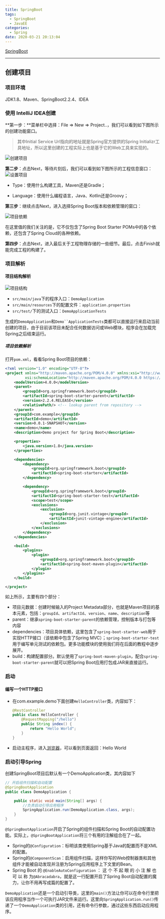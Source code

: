 ```yaml
---
title: SpringBoot
tags:
  - SpringBoot
  - JavaEE
categories:
  - Spring
date: 2020-03-21 20:13:04
---
```



[SpringBoot](https://spring.io/)

---

## 创建项目

### 项目环境

JDK1.8、Maven、SpringBoot2.2.4、IDEA

### 使用 IntelliJ IDEA创建

**第一步：**菜单栏中选择：File => New => Project..，我们可以看到如下图所示的创建功能窗口。

> 其中Initial Service Url指向的地址就是Spring官方提供的Spring Initializr工具地址，所以这里创建的工程实际上也是基于它的Web工具来实现的。

![创建项目]( http://img.whl123456.top/image/image-20200220211502308.png)

**第二步**：点击Next，等待片刻后，我们可以看到如下图所示的工程信息窗口：
![设置项目]( http://img.whl123456.top/image/image-20200220211700051.png)

+ Type：使用什么构建工具，Maven还是Gradle；

+ Language：使用什么编程语言，Java、Kotlin还是Groovy；

**第三步**：继续点击Next，进入选择Spring Boot版本和依赖管理的窗口：

![项目依赖]( http://img.whl123456.top/image/image-20200220212223616.png)

在这里值的我们关注的是，它不仅包含了Spring Boot Starter POMs中的各个依赖，还包含了Spring Cloud的各种依赖。

**第四步**：点击Next，进入最后关于工程物理存储的一些细节。最后，点击Finish就能完成工程的构建了。

### 项目解析

#### 项目结构解析

![项目结构]( http://img.whl123456.top/image/image-20200220212945331.png)

+ `src/main/java`下的程序入口：`DemoApplication`
+ `src/main/resources`下的配置文件：`application.properties`
+ `src/test/`下的测试入口：`DemoApplicationTests`

生成的`DemoApplication`和`Demo``ApplicationTests`类都可以直接运行来启动当前创建的项目，由于目前该项目未配合任何数据访问或Web模块，程序会在加载完Spring之后结束运行。

##### 项目依赖解析

打开`pom.xml`，看看Spring Boot项目的依赖：

```xml
<?xml version="1.0" encoding="UTF-8"?>
<project xmlns="http://maven.apache.org/POM/4.0.0" xmlns:xsi="http://www.w3.org/2001/XMLSchema-instance"
         xsi:schemaLocation="http://maven.apache.org/POM/4.0.0 https://maven.apache.org/xsd/maven-4.0.0.xsd">
    <modelVersion>4.0.0</modelVersion>
    <parent>
        <groupId>org.springframework.boot</groupId>
        <artifactId>spring-boot-starter-parent</artifactId>
        <version>2.2.4.RELEASE</version>
        <relativePath/> <!-- lookup parent from repository -->
    </parent>
    <groupId>com.example</groupId>
    <artifactId>demo</artifactId>
    <version>0.0.1-SNAPSHOT</version>
    <name>demo</name>
    <description>Demo project for Spring Boot</description>

    <properties>
        <java.version>1.8</java.version>
    </properties>

    <dependencies>
        <dependency>
            <groupId>org.springframework.boot</groupId>
            <artifactId>spring-boot-starter</artifactId>
        </dependency>

        <dependency>
            <groupId>org.springframework.boot</groupId>
            <artifactId>spring-boot-starter-test</artifactId>
            <scope>test</scope>
            <exclusions>
                <exclusion>
                    <groupId>org.junit.vintage</groupId>
                    <artifactId>junit-vintage-engine</artifactId>
                </exclusion>
            </exclusions>
        </dependency>
    </dependencies>

    <build>
        <plugins>
            <plugin>
                <groupId>org.springframework.boot</groupId>
                <artifactId>spring-boot-maven-plugin</artifactId>
            </plugin>
        </plugins>
    </build>

</project>
```

如上所示，主要有四个部分：

+ 项目元数据：创建时候输入的Project Metadata部分，也就是Maven项目的基本元素，包括：`groupId`、`artifactId`、`version`、`name`、`description`等
+ parent：继承`spring-boot-starter-parent`的依赖管理，控制版本与打包等内容
+ dependencies：项目具体依赖，这里包含了`spring-boot-starter-web`用于实现HTTP接口（该依赖中包含了Spring MVC）；`spring-boot-starter-test`用于编写单元测试的依赖包。更多功能模块的使用我们将在后面的教程中逐步展开。
+ build：构建配置部分。默认使用了`spring-boot-maven-plugin`，配合`spring-boot-starter-parent`就可以把Spring Boot应用打包成JAR来直接运行。

### 启动

#### 编写一个HTTP接口

+ 在com.example.demo下面创建`HelloController`类，内容如下：

  ```java
  @RestController
  public class HelloController {
      @RequestMapping("/hello")
      public String index() {
          return "Hello World";
      }
  }
  ```

+ 启动主程序，进入[浏览器](http://localhost:8080/hello)，可以看到页面返回：Hello World



### 启动引导Spring

创建SpringBoot项目后默认有一个DemoApplication类，其内容如下

```java
// 开启组件扫描和自动配置
@SpringBootApplication
public class DemoApplication {

    public static void main(String[] args) {
        //负责启动引导应用程序
        SpringApplication.run(DemoApplication.class, args);
    }
}
```

`@SpringBootApplication`开启了Spring的组件扫描和Spring Boot的自动配置功能。实际上，`@SpringBootApplication`将三个有用的注解组合在了一起。

+  Spring的`@Configuration`：标明该类使用Spring基于Java的配置而不是XML的配置。
+ Spring的`@ComponentScan`：启用组件扫描，这样你写的Web控制器类和其他组件才能被自动发现并注册为Spring应用程序上下文里的Bean。
+ Spring Boot 的 `@EnableAutoConfiguration` ： 这 个 不 起 眼 的 小 注 解 也 可 以 称 为`@Abracadabra`，就是这一行配置开启了Spring Boot自动配置的魔力，让你不用再写成篇的配置了。

`DemoApplication`还是一个启动引导类，这里的`main()`方法让你可以在命令行里把该应用程序当作一个可执行JAR文件来运行。这里向`SpringApplication.run()`传递了一个`DemoApplication`类的引用，还有命令行参数，通过这些东西启动应用程序。

 